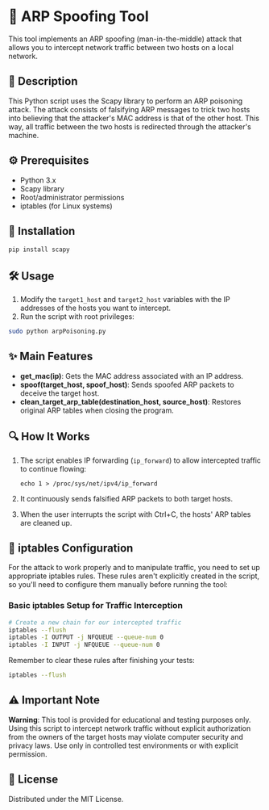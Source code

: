 # 🔄 ARP Spoofing Tool

This tool implements an ARP spoofing (man-in-the-middle) attack that allows you to intercept network traffic between two hosts on a local network.

## 📝 Description

This Python script uses the Scapy library to perform an ARP poisoning attack. The attack consists of falsifying ARP messages to trick two hosts into believing that the attacker's MAC address is that of the other host. This way, all traffic between the two hosts is redirected through the attacker's machine.

## ⚙️ Prerequisites

- Python 3.x
- Scapy library
- Root/administrator permissions
- iptables (for Linux systems)

## 🚀 Installation

```bash
pip install scapy
```

## 🛠️ Usage

1. Modify the `target1_host` and `target2_host` variables with the IP addresses of the hosts you want to intercept.
2. Run the script with root privileges:

```bash
sudo python arpPoisoning.py
```

## ✨ Main Features

- **get_mac(ip)**: Gets the MAC address associated with an IP address.
- **spoof(target_host, spoof_host)**: Sends spoofed ARP packets to deceive the target host.
- **clean_target_arp_table(destination_host, source_host)**: Restores original ARP tables when closing the program.

## 🔍 How It Works

1. The script enables IP forwarding (`ip_forward`) to allow intercepted traffic to continue flowing:
   ```
   echo 1 > /proc/sys/net/ipv4/ip_forward
   ```

2. It continuously sends falsified ARP packets to both target hosts.

3. When the user interrupts the script with Ctrl+C, the hosts' ARP tables are cleaned up.

## 🔧 iptables Configuration

For the attack to work properly and to manipulate traffic, you need to set up appropriate iptables rules. These rules aren't explicitly created in the script, so you'll need to configure them manually before running the tool:

### Basic iptables Setup for Traffic Interception

```bash
# Create a new chain for our intercepted traffic
iptables --flush
iptables -I OUTPUT -j NFQUEUE --queue-num 0
iptables -I INPUT -j NFQUEUE --queue-num 0
```

Remember to clear these rules after finishing your tests:

```bash
iptables --flush
```

## ⚠️ Important Note

**Warning**: This tool is provided for educational and testing purposes only. Using this script to intercept network traffic without explicit authorization from the owners of the target hosts may violate computer security and privacy laws. Use only in controlled test environments or with explicit permission.

## 📜 License

Distributed under the MIT License.
